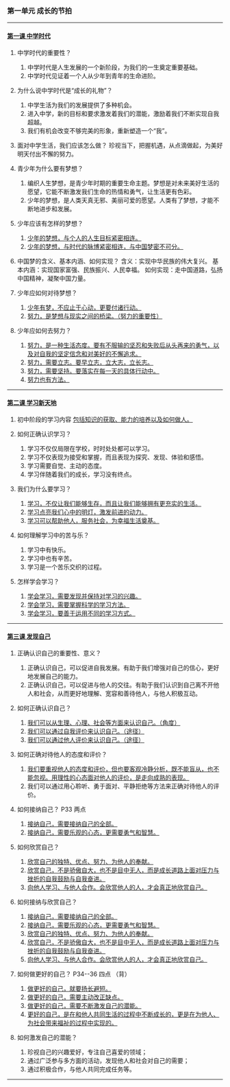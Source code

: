 ### 第一单元 成长的节拍

---

#### [第一课 中学时代](./%E7%AC%AC%E4%B8%80%E8%AF%BE%20%E4%B8%AD%E5%AD%A6%E6%97%B6%E4%BB%A3.md)

1. 中学时代的重要性？
    1. 中学时代是人生发展的一个新阶段，为我们的一生奠定重要基础。
    2. 中学时代见证着一个人从少年到青年的生命进阶。

2. 为什么说中学时代是“成长的礼物”？
    1. 中学生活为我们的发展提供了多种机会。
    2. 进入中学，新的目标和要求激发着我们的潜能，激励着我们不断实现自我超越。
    3. 我们有机会改变不够完美的形象，重新塑造一个“我”。

3. 面对中学生活，我们应该怎么做？
    珍视当下，把握机遇，从点滴做起，为美好明天付出不懈的努力。

4. 青少年为什么要有梦想？
    1. 编织人生梦想，是青少年时期的重要生命主题。梦想是对未来美好生活的愿望，它能不断激发我们生命的热情和勇气，让生活更有色彩。
    2. 少年的梦想，是人类天真无邪、美丽可爱的愿望。人类有了梦想，才能不断地进步和发展。

5. 少年应该有怎样的梦想？
    1. <u>少年的梦想，与个人的人生目标紧密相连。</u>
    2. <u>少年的梦想，与时代的脉博紧密相连，与中国梦密不可分。</u>

6. 中国梦的含义、基本内涵、如何实现？
    含义：实现中华民族的伟大复兴。
    基本内涵：实现国家富强、民族振兴、人民幸福。
    如何实现：走中国道路，弘扬中国精神，凝聚中国力量。

7. 少年应如何对待梦想？
    1. <u>少年有梦，不应止于心动，更要付诸行动。</u>
    2. <u>努力，是梦想与现实之间的桥梁。（努力的重要性）</u>

8. 少年应如何去努力？
    1. <u>努力，是一种生活态度。要有不服输的坚忍和失败后从头再来的勇气，以及对自我的坚定信念和对美好的不懈追求。</u>
    2. <u>努力，需要立志。要早立志，立大志，立长志。</u>
    3. <u>努力，需要坚持。要落实在每一天的具体行动中。</u>
    4. <u>努力也有方法。</u>

---

#### [第二课 学习新天地](./%E7%AC%AC%E4%BA%8C%E8%AF%BE%20%E5%AD%A6%E4%B9%A0%E6%96%B0%E5%A4%A9%E5%9C%B0.md)

1. 初中阶段的学习内容
    <u>包括知识的获取、能力的培养以及如何做人。</u>

2. 如何正确认识学习？
    1. 学习不仅仅局限在学校，时时处处都可以学习。
    2. 学习不仅表现为接受和掌握，而且表现为探究、发现、体验和感悟。
    3. 学习需要自觉、主动的态度。
    4. 学习伴随着我们的成长，学习没有终点。

3. 我们为什么要学习？ 
    1. <u>学习，不仅让我们能够生存，而且让我们能够拥有更充实的生活。</u>
    2. <u>学习点亮我们心中的明灯，激发前进的动力。</u>
    3. <u>学习可以帮助他人，服务社会，为幸福生活奠基。</u>

4. 如何理解学习中的苦与乐？
    1. 学习中有快乐。
    2. 学习中也有辛苦。
    3. 学习是一个苦乐交织的过程。

5. 怎样学会学习？
    1. <u>学会学习，需要发现并保持对学习的兴趣。</u>
    2. <u>学会学习，需要掌握科学的学习方法。</u>
    3. <u>学会学习，要善于运用不同的学习方式。</u>

---

#### [第三课 发现自己](./%E7%AC%AC%E4%B8%89%E8%AF%BE%20%E5%8F%91%E7%8E%B0%E8%87%AA%E5%B7%B1.md)

1. 正确认识自己的重要性、意义？
   1. 正确认识自己，可以促进自我发展。有助于我们增强对自己的信心，更好地发展自己的能力。
   2. 正确认识自己，可以促进与他人的交往。有助于我们认识到自己离不开他人和社会，从而更好地理解、宽容和善待他人，与他人积极互动。

2. 如何正确认识自己？
   1. <u>我们可以从生理、心理、社会等方面来认识自己。（角度）</u>
   2. <u>我们可以通过自我评价来认识自己。（途径）</u>
   3. <u>我们可以通过他人评价来认识自己。（途径）</u>

3. 如何正确对待他人的态度和评价？
   1. <u>我们要重视他人的态度和评价，但也要客观冷静分析，既不能盲从，也不能忽视。用理性的心态面对他人的评价，是走向成熟的表现。</u>
   2. 我们可以通过用心聆听、勇于面对、平静拒绝等方法来正确对待他人的评价。

4. 如何接纳自己？ P33 两点
   1. <u>接纳自己，需要接纳自己的全部。</u>
   2. <u>接纳自己，需要乐观的心态，更需要勇气和智慧。</u>

5. 如何欣赏自己？
   1. <u>欣赏自己的独特、优点、努力、为他人的奉献。</u>
   2. <u>欣赏自己，不是骄傲自大，也不是目中无人，而是成长道路上面对压力与挫折的自我鼓励与自我奋进。</u>
   3. <u>向他人学习、与他人合作。会欣赏他人的人，才会真正地欣赏自己。</u>

6. 如何接纳与欣赏自己？
   1. <u>接纳自己，需要接纳自己的全部。</u>
   2. <u>接纳自己，需要乐观的心态，更需要勇气和智慧。</u>
   3. <u>欣赏自己的独特、优点、努力、为他人的奉献。</u>
   4. <u>欣赏自己，不是骄傲自大，也不是目中无人，而是成长道路上面对压力与挫折的自我鼓励与自我奋进。</u>
   5. <u>向他人学习、与他人合作。会欣赏他人的人，才会真正地欣赏自己。</u>

7. 如何做更好的自己？ P34--36 四点 （背）
   1. <u>做更好的自己，就要扬长避短。</u>
   2. <u>做更好的自己，需要主动改正缺点。</u>
   3. <u>做更好的自己，需要不断激发自己的潜能。</u>
   4. <u>更好的自己，是在和他人共同生活的过程中不断成长的，更是在为他人、为社会带来福祉的过程中实现的。</u>

8. 如何激发自己的潜能？
   1. 珍视自己的兴趣爱好，专注自己喜爱的领域；
   2. 通过广泛参与多方面的活动，发现他人和社会对自己的需要；
   3. 通过积极合作，与他人共同完成任务等。

---
